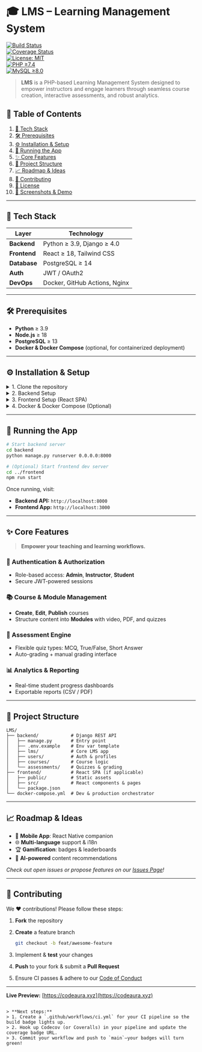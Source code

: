 # 🎓 LMS – Learning Management System

[![Build Status](https://img.shields.io/github/actions/workflow/status/albymbiju1/LMS/php-composer.yml?branch=main&label=build&logo=github)](https://github.com/albymbiju1/LMS/actions/workflows/php-composer.yml)  
[![Coverage Status](https://img.shields.io/codecov/c/github/albymbiju1/LMS/main?logo=codecov)](https://codecov.io/gh/albymbiju1/LMS)  
[![License: MIT](https://img.shields.io/badge/license-MIT-blue.svg)](https://github.com/albymbiju1/LMS/blob/main/LICENSE)  
[![PHP ≥7.4](https://img.shields.io/packagist/php-v/albymbiju1/lms?logo=php)](https://www.php.net/)  
[![MySQL ≥8.0](https://img.shields.io/badge/MySQL-%3E%3D8.0-blue?logo=mysql)](https://www.mysql.com/)

> **LMS** is a PHP-based Learning Management System designed to empower instructors and engage learners through seamless course creation, interactive assessments, and robust analytics.

## 📑 Table of Contents

1. [🚀 Tech Stack](#-tech-stack)  
2. [🛠️ Prerequisites](#️-prerequisites)  
3. [⚙️ Installation & Setup](#️-installation--setup)  
4. [🚦 Running the App](#-running-the-app)  
5. [✨ Core Features](#-core-features)  
6. [📂 Project Structure](#-project-structure)  
7. [📈 Roadmap & Ideas](#-roadmap--ideas)  
8. [🤝 Contributing](#-contributing)  
9. [📖 License](#-license)  
10. [📸 Screenshots & Demo](#-screenshots--demo)  

---

## 🚀 Tech Stack

| Layer        | Technology                     |
| ------------ | ------------------------------ |
| **Backend**  | Python ≥ 3.9, Django ≥ 4.0     |
| **Frontend** | React ≥ 18, Tailwind CSS       |
| **Database** | PostgreSQL ≥ 14                |
| **Auth**     | JWT / OAuth2                   |
| **DevOps**   | Docker, GitHub Actions, Nginx  |

---

## 🛠️ Prerequisites

- **Python** ≥ 3.9  
- **Node.js** ≥ 18  
- **PostgreSQL** ≥ 13  
- **Docker & Docker Compose** (optional, for containerized deployment)

---

## ⚙️ Installation & Setup

<details>
  <summary>1. Clone the repository</summary>

```bash
git clone https://github.com/albymbiju1/LMS.git
cd LMS
````

</details>

<details>
  <summary>2. Backend Setup</summary>

```bash
cd backend
pip install -r requirements.txt

# Copy & configure environment variables
cp .env.example .env
# ▶ Open `.env` and set DATABASE_URL, SECRET_KEY, etc.

# Run database migrations & create admin user
python manage.py migrate
python manage.py createsuperuser
```

</details>

<details>
  <summary>3. Frontend Setup (React SPA)</summary>

```bash
cd ../frontend
npm install
npm run build
```

</details>

<details>
  <summary>4. Docker & Docker Compose (Optional)</summary>

```bash
# Build & start all services
docker-compose up --build -d

# Apply migrations & seed initial data
docker-compose exec backend python manage.py migrate
docker-compose exec backend python manage.py loaddata initial_data.json
```

</details>

---

## 🚦 Running the App

```bash
# Start backend server
cd backend
python manage.py runserver 0.0.0.0:8000

# (Optional) Start frontend dev server
cd ../frontend
npm run start
```

Once running, visit:

* **Backend API:** `http://localhost:8000`
* **Frontend App:** `http://localhost:3000`

---

## ✨ Core Features

> **Empower your teaching and learning workflows.**

### 🔐 Authentication & Authorization

* Role-based access: **Admin**, **Instructor**, **Student**
* Secure JWT-powered sessions

### 📚 Course & Module Management

* **Create**, **Edit**, **Publish** courses
* Structure content into **Modules** with video, PDF, and quizzes

### 📝 Assessment Engine

* Flexible quiz types: MCQ, True/False, Short Answer
* Auto-grading + manual grading interface

### 📊 Analytics & Reporting

* Real-time student progress dashboards
* Exportable reports (CSV / PDF)

---

## 📂 Project Structure

```
LMS/
├── backend/            # Django REST API
│   ├── manage.py       # Entry point
│   ├── .env.example    # Env var template
│   ├── lms/            # Core LMS app
│   ├── users/          # Auth & profiles
│   ├── courses/        # Course logic
│   └── assessments/    # Quizzes & grading
├── frontend/           # React SPA (if applicable)
│   ├── public/         # Static assets
│   ├── src/            # React components & pages
│   └── package.json
└── docker-compose.yml  # Dev & production orchestrator
```

---

## 📈 Roadmap & Ideas

* 📱 **Mobile App**: React Native companion
* 🌐 **Multi-language** support & i18n
* 🏆 **Gamification**: badges & leaderboards
* 🤖 **AI-powered** content recommendations

*Check out open issues or propose features on our [Issues Page](https://github.com/albymbiju1/LMS/issues)!*

---

## 🤝 Contributing

We ❤️ contributions! Please follow these steps:

1. **Fork** the repository
2. **Create** a feature branch

   ```bash
   git checkout -b feat/awesome-feature
   ```
3. Implement & **test** your changes
4. **Push** to your fork & submit a **Pull Request**
5. Ensure CI passes & adhere to our [Code of Conduct](CODE_OF_CONDUCT.md)

---

**Live Preview:** [https://codeaura.xyz](https://codeaura.xyz)

```

> **Next steps:**  
> 1. Create a `.github/workflows/ci.yml` for your CI pipeline so the build badge lights up.  
> 2. Hook up Codecov (or Coveralls) in your pipeline and update the coverage badge URL.  
> 3. Commit your workflow and push to `main`—your badges will turn green!
```
